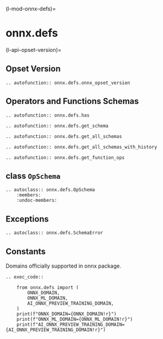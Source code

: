 (l-mod-onnx-defs)=

# onnx.defs

(l-api-opset-version)=

## Opset Version

```{eval-rst}
.. autofunction:: onnx.defs.onnx_opset_version
```

## Operators and Functions Schemas

```{eval-rst}
.. autofunction:: onnx.defs.has

.. autofunction:: onnx.defs.get_schema

.. autofunction:: onnx.defs.get_all_schemas

.. autofunction:: onnx.defs.get_all_schemas_with_history

.. autofunction:: onnx.defs.get_function_ops
```

## class `OpSchema`

```{eval-rst}
.. autoclass:: onnx.defs.OpSchema
    :members:
    :undoc-members:
```

## Exceptions

```{eval-rst}
.. autoclass:: onnx.defs.SchemaError
```

## Constants

Domains officially supported in onnx package.

```{eval-rst}
.. exec_code::

    from onnx.defs import (
        ONNX_DOMAIN,
        ONNX_ML_DOMAIN,
        AI_ONNX_PREVIEW_TRAINING_DOMAIN,
    )
    print(f"ONNX_DOMAIN={ONNX_DOMAIN!r}")
    print(f"ONNX_ML_DOMAIN={ONNX_ML_DOMAIN!r}")
    print(f"AI_ONNX_PREVIEW_TRAINING_DOMAIN={AI_ONNX_PREVIEW_TRAINING_DOMAIN!r}")
```
